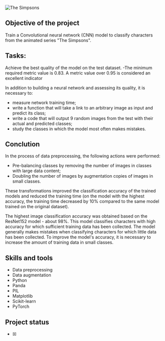 
![The Simpsons](https://www.indiewire.com/wp-content/uploads/2014/08/the-simpsons.jpg)

## Objective of the project

Train a Convolutional neural network (CNN) model to classify characters from the animated series "The Simpsons".

## Tasks:
Achieve the best quality of the model on the test dataset. 
 -The minimum required metric value is 0.83. A metric value over 0.95 is considered an excellent indicator

In addition to building a neural network and assessing its quality, it is necessary to:
- measure network training time;
- write a function that will take a link to an arbitrary image as input and predict its class;
- write a code that will output 9 random images from the test with their actual and predicted classes;
- study the classes in which the model most often makes mistakes.

## Conclution

In the process of data preprocessing, the following actions were performed:
- Pre-balancing classes by removing the number of images in classes with large data content;
- Doubling the number of images by augmentation copies of images in small classes.

These transformations improved the classification accuracy of the trained models and reduced the training time (on the model with the highest accuracy, the training time decreased by 10% compared to the same model trained on the original dataset).

The highest image classification accuracy was obtained based on the ResNet152 model - about 98%. 
This model classifies characters with high accuracy for which sufficient training data has been collected. The model generally makes mistakes when classifying characters for which little data has been collected. To improve the model's accuracy, it is necessary to increase the amount of training data in small classes.

## Skills and tools 

* Data preprocessing
* Data augmentation
* Python
* Panda
* PIL
* Matplotlib
* Scikit-learn
* PyTorch

## Project status
- [x] 
